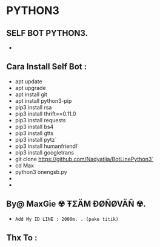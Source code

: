# PYTHON3
SELF BOT PYTHON3.
------
-
Cara Install Self Bot :
-----------------
- apt update
- apt upgrade
- apt install git
- apt install python3-pip
- pip3 install rsa
- pip3 install thrift==0.11.0
- pip3 install requests
- pip3 install bs4
- pip3 install gtts
- pip3 install pytz`
- pip3 install humanfriendl`
- pip3 install googletrans
- git clone https://github.com/Nadyatjia/BotLinePython3`
- cd Max
- python3 onengsb.py
- 
- 

By@ MaxGie ☢ ŦΣÄM ƉØÑØVÄÑ ☢.
------
- `Add My ID LINE : 2000m. . (pake titik)`

Thx To :
------
